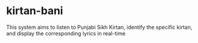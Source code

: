 # kirtan-bani
This system aims to listen to Punjabi Sikh Kirtan, identify the specific kirtan, and display the corresponding lyrics in real-time
